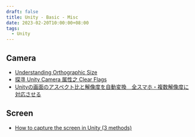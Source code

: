 ```yaml
---
draft: false
title: Unity - Basic - Misc
date: 2023-02-20T10:00:00+08:00
tags:
  - Unity
---
```


## Camera

- [Understanding Orthographic Size](https://pressstart.vip/tutorials/2018/06/6/37/understanding-orthographic-size.html)
- [探寻 Unity Camera 属性之 Clear Flags](https://blog.lujun.co/2019/06/02/unity_camera_clear_flags/#)
- [Unityの画面のアスペクト比と解像度を自動変換　全スマホ・複数解像度に対応させる](https://3dunity.org/game-create-lesson/clicker-game/mobile-adjustment/)

## Screen

- [How to capture the screen in Unity (3 methods)](https://gamedevbeginner.com/how-to-capture-the-screen-in-unity-3-methods/)

<!-- ## Spine
- [Spiners MeetUp vol.5 UnityでのSpine実装方法 〜前編〜](https://note.g2-studios.net/n/n153d92f96866)  -->

